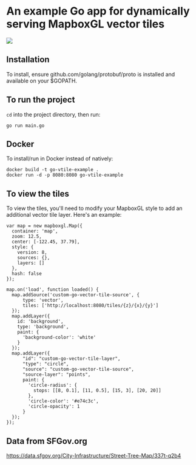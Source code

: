 # An example Go app for dynamically serving MapboxGL vector tiles

![](https://cloud.githubusercontent.com/assets/583385/16578797/4cbf4d8a-4251-11e6-9f4c-75820d220405.png)

## Installation

To install, ensure github.com/golang/protobuf/proto is installed and available on your $GOPATH.

## To run the project

`cd` into the project directory, then run:

    go run main.go

## Docker

To install/run in Docker instead of natively:

```
docker build -t go-vtile-example .
docker run -d -p 8080:8080 go-vtile-example
```

## To view the tiles

To view the tiles, you'll need to modify your MapboxGL style to add an additional vector tile layer. Here's an example:

```
var map = new mapboxgl.Map({
  container: 'map',
  zoom: 12.5,
  center: [-122.45, 37.79],
  style: {
    version: 8,
    sources: {},
    layers: []
  },
  hash: false
});

map.on('load', function loaded() {
  map.addSource('custom-go-vector-tile-source', {
      type: 'vector',
      tiles: ['http://localhost:8080/tiles/{z}/{x}/{y}']
  });
  map.addLayer({
    id: 'background',
    type: 'background',
    paint: {
      'background-color': 'white'
    }
  });
  map.addLayer({
      "id": "custom-go-vector-tile-layer",
      "type": "circle",
      "source": "custom-go-vector-tile-source",
      "source-layer": "points",
      paint: {
        'circle-radius': {
          stops: [[8, 0.1], [11, 0.5], [15, 3], [20, 20]]
        },
        'circle-color': '#e74c3c',
        'circle-opacity': 1
      }
  });
});
```

## Data from SFGov.org

https://data.sfgov.org/City-Infrastructure/Street-Tree-Map/337t-q2b4
